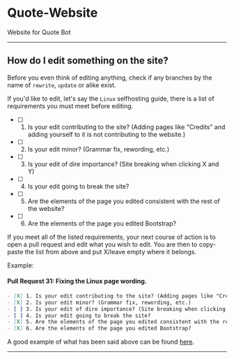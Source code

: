 # Quote-Website
Website for Quote Bot

---

## How do I edit something on the site?

Before you even think of editing anything, check if any branches by the name of `rewrite`, `update` or alike exist.

If you'd like to edit, let's say the `Linux` selfhosting guide, there is a list of requirements you must meet before editing.

- [ ] 1. Is your edit contributing to the site? (Adding pages like "Credits" and adding yourself to it is not contributing to the website.)
- [ ] 2. Is your edit minor? (Grammar fix, rewording, etc.)
- [ ] 3. Is your edit of dire importance? (Site breaking when clicking X and Y)
- [ ] 4. Is your edit going to break the site?
- [ ] 5. Are the elements of the page you edited consistent with the rest of the website?
- [ ] 6. Are the elements of the page you edited Bootstrap?

If you meet all of the listed requirements, your next course of action is to open a pull request and edit what you wish to edit.
You are then to copy-paste the list from above and put X/leave empty where it belongs.

Example:


#### Pull Request 31: Fixing the Linux page wording.

```md
- [X] 1. Is your edit contributing to the site? (Adding pages like "Credits" and adding yourself to it is not contributing to the website.)
- [X] 2. Is your edit minor? (Grammar fix, rewording, etc.)
- [ ] 3. Is your edit of dire importance? (Site breaking when clicking X and Y)
- [ ] 4. Is your edit going to break the site?
- [X] 5. Are the elements of the page you edited consistent with the rest of the website?
- [X] 6. Are the elements of the page you edited Bootstrap?
```

A good example of what has been said above can be found [here](https://github.com/Quote-Bot/Quote-Website/pull/1).

---
